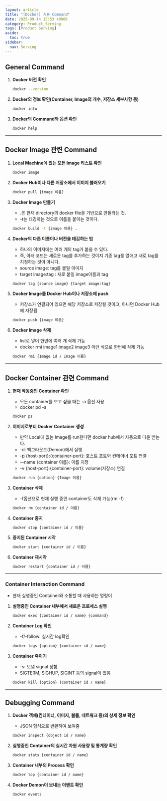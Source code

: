 ```yaml
---
layout: article
title: "[Docker] 기본 Command"
date: 2025-09-14 15:53 +0900
category: Product_Serving
tags: [Product Serving]
aside:
  toc: true
sidebar:
  nav: Serving
---
```

## General Command

1. **Docker 버전 확인**
    
    ```bash
    docker --version
    ```
    
2. **Docker의 정보 확인(Container, Image의 개수, 저장소 세부사항 등)**
    
    ```bash
    docker info
    ```
    
3. **Docker의 Command와 옵션 확인**
    
    ```bash
    docker help
    ```
    

---

## Docker Image 관련 Command

1. **Local Machine에 있는 모든 Image 리스트 확인**
    
    ```bash
    docker image
    ```
    
2. **Docker Hub이나 다른 저장소에서 이미지 불러오기**
    
    ```bash
    docker pull {image 이름}
    ```
    
3. **Docker Image 만들기**
    - .은 현재 directory의 docker file을 기반으로 만들라는 것.
    - -t는 태깅하는 것으로 이름을 붙이는 것이다.

    ```bash
    docker build -t {image 이름} .
    ```
    
4. **Docker의 다른 이름이나 버전을 태깅하는 법**
    - 하나의 이미지에는 여러 개의 tag가 붙을 수 있다.
    - 즉, 아래 코드는 새로운 tag를 추가하는 것이지 기존 tag를 없애고 새로 tag를 지정하는 것이 아니다.
    - source image: tag를 붙일 이미지
    - target image:tag : 새로 붙일 image이름과 tag
    
    ```bash
    docker tag {source image} {target image:tag}
    ```
    
5. **Docker Image를 Docker Hub이나 저장소에 push**
    - 저장소가 연결되어 있으면 해당 저장소로 저장될 것이고, 아니면 Docker Hub에 저장됨
    
    ```bash
    docker push {image 이름}
    ```
    
6. **Docker Image 삭제**
    - list로 넣어 한번에 여러 개 삭제 가능
    - docker rmi image1 image2 image3 이런 식으로 한번에 삭제 가능    
    
    ```bash
    docker rmi {Image id / Image 이름}
    ```
    

---

## Docker Container 관련 Command

1. **현재 작동중인 Container 확인**
    - 모든 container를 보고 싶을 때는 -a 옵션 사용
    - docker pd -a
    
    ```bash
    docker ps
    ```
    
2. **이미지로부터 Docker Container 생성**
    - 만약 Local에 없는 Image를 run한다면 docker hub에서 자동으로 다운 받는다.
    - -d: 백그라운드(Demon)에서 실행
    - -p {host-port}:{container-port}: 호스트 포트와 컨테이너 포트 연결
    - --name {container 이름}: 이름 지정
    - -v {host-port}:{container-port}: volume(저장소) 연결
    
    ```bash
    docker run {option} {Image 이름}
    ```
    
3. **Container 삭제**
    - -f옵션으로 현재 실행 중인 container도 삭제 가능(rm -f)
    
    ```bash
    docker rm {container id / 이름}
    ```
    
4. **Container 중지**
    
    ```bash
    docker stop {container id / 이름}
    ```
    
5. **중지된 Container 시작**
    
    ```bash
    docker start {container id / 이름}
    ```
    
6. **Container 재시작**
    
    ```bash
    docker restart {container id / 이름}
    ```
    

---

### Container Interaction Command
- 현재 실행중인 Container와 소통할 때 사용하는 명령어
1. **실행중인 Container 내부에서 새로운 프로세스 실행**
    
    ```bash
    docker exec {container id / name} {command}
    ```
    
2. **Container Log 확인**
    - -f/-follow: 실시간 log확인

    ```bash
    docker logs {option} {container id / name}
    ```
    
3. **Container 죽이기**
    - -s: 보낼 signal 정함
    - SIGTERM, SiGHUP, SIGINT 등의 signal이 있음

    ```bash
    docker kill {option} {container id / name}
    ```
    

---

## Debugging Command

1. **Docker 객체(컨테이너, 이미지, 볼륨, 네트워크 등)의 상세 정보 확인**
    - JSON 형식으로 반환하여 보여줌

    ```bash
    docker inspect {object id / name}
    ```
    
2. **실행중인 Container의 실시간 자원 사용량 및 통계량 확인**
    
    ```bash
    docker stats {container id / name}
    ```
    
3. **Container 내부의 Process 확인**
    
    ```bash
    docker top {container id / name}
    ```
    
4. **Docker Demon이 보내는 이벤트 확인**
    
    ```bash
    docker events
    ```